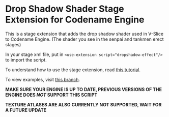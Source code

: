 # Drop Shadow Shader Stage Extension for Codename Engine

This is a stage extension that adds the drop shadow shader used in V-Slice to Codename Engine. (The shader you see in the senpai and tankmen erect stages)

In your stage xml file, put in `<use-extension script="dropshadow-effect"/>` to import the script.

To understand how to use the stage extension, read [this tutorial](TUTORIAL.md).

To view examples, visit [this branch](https://github.com/maplesyruppppppp/cne-dropShadow/tree/examples).

**MAKE SURE YOUR ENGINE IS UP TO DATE, PREVIOUS VERSIONS OF THE ENGINE DOES *NOT* SUPPORT THIS SCRIPT**

**TEXTURE ATLASES ARE ALSO CURRENTLY NOT SUPPORTED, WAIT FOR A FUTURE UPDATE**
